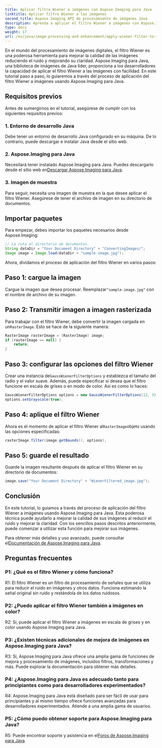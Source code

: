 ```yaml
---
title: Aplicar filtro Wiener a imágenes con Aspose.Imaging para Java
linktitle: Aplicar filtro Wiener a las imágenes
second_title: Aspose.Imaging API de procesamiento de imágenes Java
description: Aprenda a aplicar el filtro Wiener a imágenes con Aspose.Imaging para Java, mejorando la calidad de la imagen y reduciendo el ruido sin esfuerzo.
type: docs
weight: 17
url: /es/java/image-processing-and-enhancement/apply-wiener-filter-to-images/
---
```


En el mundo del procesamiento de imágenes digitales, el filtro Wiener es una poderosa herramienta para mejorar la calidad de las imágenes reduciendo el ruido y mejorando su claridad. Aspose.Imaging para Java, una biblioteca de imágenes de Java líder, proporciona a los desarrolladores la capacidad de aplicar el filtro Wiener a las imágenes con facilidad. En este tutorial paso a paso, lo guiaremos a través del proceso de aplicación del filtro Wiener a imágenes usando Aspose.Imaging para Java.

## Requisitos previos

Antes de sumergirnos en el tutorial, asegúrese de cumplir con los siguientes requisitos previos:

### 1. Entorno de desarrollo Java

Debe tener un entorno de desarrollo Java configurado en su máquina. De lo contrario, puede descargar e instalar Java desde el sitio web.

### 2. Aspose.Imaging para Java

Necesitará tener instalado Aspose.Imaging para Java. Puedes descargarlo desde el sitio web en[Descargar Aspose.Imaging para Java](https://releases.aspose.com/imaging/java/).

### 3. Imagen de muestra

Para seguir, necesita una imagen de muestra en la que desee aplicar el filtro Wiener. Asegúrese de tener el archivo de imagen en su directorio de documentos.

## Importar paquetes

Para empezar, debes importar los paquetes necesarios desde Aspose.Imaging:

```java
// La ruta al directorio de documentos.
String dataDir = "Your Document Directory" + "ConvertingImages/";
Image image = Image.load(dataDir + "sample-image.jpg");
```

Ahora, dividamos el proceso de aplicación del filtro Wiener en varios pasos:

## Paso 1: cargue la imagen

 Cargue la imagen que desea procesar. Reemplazar`"sample-image.jpg"` con el nombre de archivo de su imagen.

## Paso 2: Transmitir imagen a imagen rasterizada

 Para trabajar con el filtro Wiener, debe convertir la imagen cargada en un`RasterImage`. Esto se hace de la siguiente manera:

```java
RasterImage rasterImage = (RasterImage) image;
if (rasterImage == null) {
    return;
}
```

## Paso 3: configurar las opciones del filtro Wiener

 Crear una instancia de`GaussWienerFilterOptions` y establezca el tamaño del radio y el valor suave. Además, puede especificar si desea que el filtro funcione en escala de grises o en modo de color. Así es como lo haces:

```java
GaussWienerFilterOptions options = new GaussWienerFilterOptions(12, 3);
options.setGrayscale(true);
```

## Paso 4: aplique el filtro Wiener

 Ahora es el momento de aplicar el filtro Wiener al`RasterImage`objeto usando las opciones especificadas:

```java
rasterImage.filter(image.getBounds(), options);
```

## Paso 5: guarde el resultado

Guarde la imagen resultante después de aplicar el filtro Wiener en su directorio de documentos:

```java
image.save("Your Document Directory" + "WienerFiltered_image.jpg");
```

## Conclusión

En este tutorial, lo guiamos a través del proceso de aplicación del filtro Wiener a imágenes usando Aspose.Imaging para Java. Esta poderosa técnica puede ayudarlo a mejorar la calidad de sus imágenes al reducir el ruido y mejorar la claridad. Con los sencillos pasos descritos anteriormente, puede comenzar a utilizar esta función para mejorar sus imágenes.

 Para obtener más detalles y uso avanzado, puede consultar el[Documentación de Aspose.Imaging para Java](https://reference.aspose.com/imaging/java/).

## Preguntas frecuentes

### P1: ¿Qué es el filtro Wiener y cómo funciona?

R1: El filtro Wiener es un filtro de procesamiento de señales que se utiliza para reducir el ruido en imágenes y otros datos. Funciona estimando la señal original sin ruido y restándola de los datos ruidosos.

### P2: ¿Puedo aplicar el filtro Wiener también a imágenes en color?

R2: Sí, puede aplicar el filtro Wiener a imágenes en escala de grises y en color usando Aspose.Imaging para Java.

### P3: ¿Existen técnicas adicionales de mejora de imágenes en Aspose.Imaging para Java?

R3: Sí, Aspose.Imaging para Java ofrece una amplia gama de funciones de mejora y procesamiento de imágenes, incluidos filtros, transformaciones y más. Puede explorar la documentación para obtener más detalles.

### P4: ¿Aspose.Imaging para Java es adecuado tanto para principiantes como para desarrolladores experimentados?

R4: Aspose.Imaging para Java está diseñado para ser fácil de usar para principiantes y al mismo tiempo ofrece funciones avanzadas para desarrolladores experimentados. Atiende a una amplia gama de usuarios.

### P5: ¿Cómo puedo obtener soporte para Aspose.Imaging para Java?

 R5: Puede encontrar soporte y asistencia en el[Foros de Aspose.Imaging para Java](https://forum.aspose.com/).